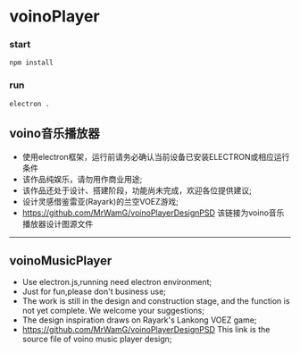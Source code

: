 # voinoPlayer
### start
``` 
npm install
```
### run
```
electron .
```

## voino音乐播放器
+ 使用electron框架，运行前请务必确认当前设备已安装ELECTRON或相应运行条件
+ 该作品纯娱乐，请勿用作商业用途;
+ 该作品还处于设计、搭建阶段，功能尚未完成，欢迎各位提供建议;
+ 设计灵感借鉴雷亚(Rayark)的兰空VOEZ游戏;
+ https://github.com/MrWamG/voinoPlayerDesignPSD 该链接为voino音乐播放器设计图源文件
---
## voinoMusicPlayer
+ Use electron.js,running need electron environment;
+ Just for fun,please don't business use;
+ The work is still in the design and construction stage, and the function is not yet complete. We welcome your suggestions;
+ The design inspiration draws on Rayark's Lankong VOEZ game;
+ https://github.com/MrWamG/voinoPlayerDesignPSD This link is the source file of voino music player design;
